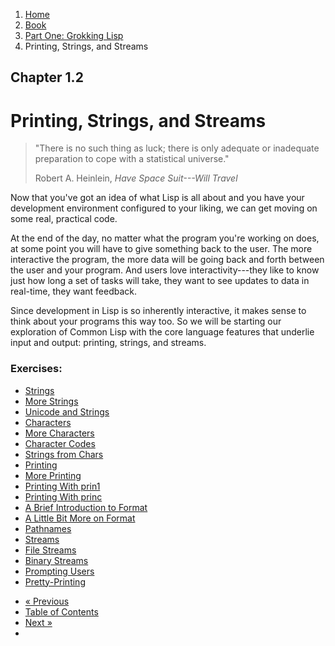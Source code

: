 <ol class="breadcrumb">
  <li><a href="/">Home</a></li>
  <li><a href="/book/">Book</a></li>
  <li><a href="/book/1-0-0-overview/">Part One: Grokking Lisp</a></li>
  <li class="active">Printing, Strings, and Streams</li>
</ol>

## Chapter 1.2

# Printing, Strings, and Streams

> "There is no such thing as luck; there is only adequate or inadequate preparation to cope with a statistical universe."
> <footer>Robert A. Heinlein, <em>Have Space Suit---Will Travel</em></footer>

Now that you've got an idea of what Lisp is all about and you have your development environment configured to your liking, we can get moving on some real, practical code.

At the end of the day, no matter what the program you're working on does, at some point you will have to give something back to the user.  The more interactive the program, the more data will be going back and forth between the user and your program.  And users love interactivity---they like to know just how long a set of tasks will take, they want to see updates to data in real-time, they want feedback.

Since development in Lisp is so inherently interactive, it makes sense to think about your programs this way too.  So we will be starting our exploration of Common Lisp with the core language features that underlie input and output: printing, strings, and streams.

### Exercises:

* [Strings](/book/1-02-01-strings.md)
* [More Strings](/book/1-02-02-more-strings.md)
* [Unicode and Strings](/book/1-02-03-unicode.md)
* [Characters](/book/1-02-04-chars.md)
* [More Characters](/book/1-02-05-more-chars.md)
* [Character Codes](/book/1-02-06-char-codes.md)
* [Strings from Chars](/book/1-02-07-strings-from-chars.md)
* [Printing](/book/1-02-08-printing.md)
* [More Printing](/book/1-02-09-more-printing.md)
* [Printing With prin1](/book/1-02-10-prin1.md)
* [Printing With princ](/book/1-02-11-princ.md)
* [A Brief Introduction to Format](/book/1-02-12-format.md)
* [A Little Bit More on Format](/book/1-02-13-more-format.md)
* [Pathnames](/book/1-02-14-pathnames.md)
* [Streams](/book/1-02-15-streams.md)
* [File Streams](/book/1-02-16-file-streams.md)
* [Binary Streams](/book/1-02-17-binary-streams.md)
* [Prompting Users](/book/1-02-18-prompting-users.md)
* [Pretty-Printing](/book/1-02-19-pretty-printing.md)

<ul class="pager">
  <li class="previous"><a href="/book/1-01-09-emacs-live/">&laquo; Previous</a></li>
  <li><a href="/book/">Table of Contents</a></li>
  <li class="next"><a href="/book/1-02-01-strings/">Next &raquo;</a><li>
</ul>
